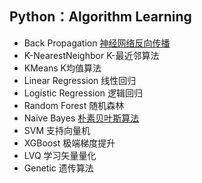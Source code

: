  Python：Algorithm Learning 
 ------
 * Back Propagation [神经网络反向传播](https://github.com/MioDou/Machine-Learning/blob/master/Back%20Gropagation/BPNeuralNetwork_test.py)
 * K-NearestNeighbor K-最近邻算法
 * KMeans K均值算法
 * Linear Regression 线性回归
 * Logistic Regression 逻辑回归
 * Random Forest 随机森林 
 * Naive Bayes [朴素贝叶斯算法](https://github.com/MioDou/Machine-Learning/blob/master/Naive%20Bayes/Bayes_classifier.py)
 * SVM 支持向量机 
 * XGBoost 极端梯度提升
 * LVQ 学习矢量量化
 * Genetic 遗传算法
